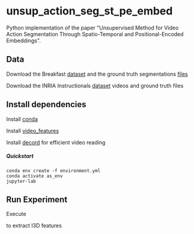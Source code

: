 # unsup_action_seg_st_pe_embed

Python implementation of the paper "Unsupervised Method for Video Action Segmentation Through Spatio-Temporal and Positional-Encoded Embeddings".

## Data

Download the Breakfast [dataset](https://drive.google.com/open?id=1jgSoof1AatiDRpGY091qd4TEKF-BUt6I) and the ground truth segmentations [files](https://drive.google.com/open?id=1R3z_CkO1uIOhu4y2Nh0pCHjQQ2l-Ab9E)

Download the INRIA Instructionals [dataset](https://www.di.ens.fr/willow/research/instructionvideos/data_new.tar.gz) videos and ground truth files


## Install dependencies

Install [conda](https://docs.conda.io/en/latest/miniconda.html)

Install [video_features](https://github.com/v-iashin/video_features) 

Install [decord](https://github.com/dmlc/decord.git) for efficient video reading

##### Quickstart
```
conda env create -f environment.yml
conda activate as_env
jupyter-lab
``` 
## Run Experiment

Execute 

to extract I3D features
